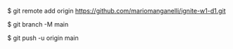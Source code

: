 $ git remote add origin https://github.com/mariomanganelli/ignite-w1-d1.git

$ git branch -M main

$ git push -u origin main
